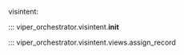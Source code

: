 visintent:

::: viper_orchestrator.visintent.__init__

::: viper_orchestrator.visintent.views.assign_record
